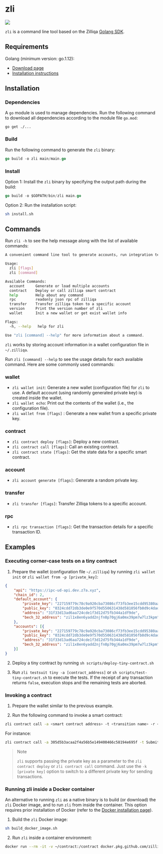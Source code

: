 # zli

<a href="https://github.com/Zilliqa/zilliqa/blob/master/LICENSE" target="_blank"><img src="https://img.shields.io/badge/license-GPL%20v3-green.svg" /></a>

`zli` is a command line tool based on the Zilliqa [Golang SDK](https://github.com/Zilliqa/gozilliqa-sdk).

## Requirements

Golang (minimum version: go.1.12):
* [Download page](https://golang.org/dl/)
* [Installation instructions](https://golang.org/doc/install)

## Installation

### Dependencies

A `go` module is used to manage dependencies. Run the following command to download all dependencies according to the module file `go.mod`:

```
go get ./...
```

### Build

Run the following command to generate the `zli` binary:

```go
go build -o zli main/main.go
```

### Install

Option 1: Install the `zli` binary by specifying the output path during the build:

```go
go build -o $GOPATH/bin/zli main.go
```

Option 2: Run the installation script:

```bash
sh install.sh
```

## Commands

Run `zli -h` to see the help message along with the list of available commands:

```bash
A convenient command line tool to generate accounts, run integration testings or run http server .etc

Usage:
  zli [flags]
  zli [command]

Available Commands:
  account     Generate or load multiple accounts
  contract    Deploy or call zilliqa smart contract
  help        Help about any command
  rpc         readonly json rpc of zilliqa
  transfer    Transfer zilliqa token to a specific account
  version     Print the version number of zli
  wallet      Init a new wallet or get exist wallet info

Flags:
  -h, --help   help for zli

Use "zli [command] --help" for more information about a command.
```

`zli` works by storing account information in a wallet configuration file in `~/.zilliqa`.

Run `zli [command] --help` to see the usage details for each available command. Here are some commonly used commands:

### wallet

* `zli wallet init`: Generate a new wallet (configuration file) for `zli` to use. A default account (using randomly generated private key) is created inside the wallet.
* `zli wallet echo`: Print out the contents of the wallet (i.e., the configuration file).
* `zli wallet from [flags]` : Generate a new wallet from a specific private key.

### contract

* `zli contract deploy [flags]`: Deploy a new contract.
* `zli contract call [flags]`: Call an existing contract.
* `zli contract state [flags]`: Get the state data for a specific smart contract.

### account

* `zli account generate [flags]`: Generate a random private key.

### transfer

* `zli transfer [flags]`: Transfer Zilliqa tokens to a specific account.

### rpc

* `zli rpc transaction [flags]`: Get the transaction details for a specific transaction ID.

## Examples

### Executing corner-case tests on a tiny contract

1. Prepare the wallet (configuration file `~/.zilliqa`) by running `zli wallet init` or `zli wallet from -p [private_key]`:

```json
{
	"api": "https://ipc-ud-api.dev.z7a.xyz",
	"chain_id": 2,
	"default_account": {
		"private_key": "227159779c78c9a920cba73086cf73fb3ee15cdd95380aa3b93757669e345300",
		"public_key": "0324cdd72db3de0e9f570d550631438d581056fb0d9c4daddbad2928eaf49f54ee",
		"address": "31f33d13ad6aa724cde1f3d12d75fb344a1df9de",
		"bech_32_address": "zil1x8en6yadd2njfn0p70gj6a0mx39pm7w7lz3kpm"
	},
	"accounts": [{
		"private_key": "227159779c78c9a920cba73086cf73fb3ee15cdd95380aa3b93757669e345300",
		"public_key": "0324cdd72db3de0e9f570d550631438d581056fb0d9c4daddbad2928eaf49f54ee",
		"address": "31f33d13ad6aa724cde1f3d12d75fb344a1df9de",
		"bech_32_address": "zil1x8en6yadd2njfn0p70gj6a0mx39pm7w7lz3kpm"
	}]
}
```

2. Deploy a tiny contract by running `sh scripts/deploy-tiny-contract.sh`

3. Run `zli testsuit tiny -a [contract_address]` or `sh scripts/test-tiny-contract.sh` to execute the tests. If the receipt of any transaction returns `false`, execution stops and the remaining tests are aborted.

### Invoking a contract

1. Prepare the wallet similar to the previous example.

2. Run the following command to invoke a smart contract:

```bash
zli contract call -a <smart contract address> -t <transition name> -r <parameter>
```

For instance:

```bash
zli contract call -a 305d5b3acaa2f4a56b5e149400466c58194e695f -t SubmitTransaction -r "[{\"vname\":\"recipient\",\"type\":\"ByStr20\",\"value\":\"0x381f4008505e940ad7681ec3468a719060caf796\"},{\"vname\":\"amount\",\"type\":\"Uint128\",\"value\":\"10\"},{\"vname\":\"tag\",\"type\":\"String\",\"value\":\"a\"}]"
```

> Note
>
> `zli` supports passing the private key as a parameter to the `zli contract deploy` or `zli contract call` command. Just use the `-k [private key]` option to switch to a different private key for sending transactions.

### Running zli inside a Docker container

An alternative to running `zli` as a native binary is to build (or download) the `zli` Docker image, and to run `zli` from inside the container. This option requires prior installation of Docker (refer to the [Docker installation page](https://docs.docker.com/install/)).

1. Build the `zli` Docker image:

```bash
sh build_docker_image.sh
```

2. Run `zli` inside a container environment:

```bash
docker run --rm -it -v ~/contract:/contract docker.pkg.github.com/zilliqa/zli/zli bash
```
